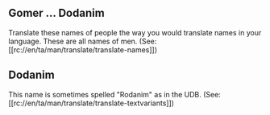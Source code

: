 ## Gomer ... Dodanim ##

Translate these names of people the way you would translate names in your language. These are all names of men. (See: [[rc://en/ta/man/translate/translate-names]])

## Dodanim ##

This name is sometimes spelled "Rodanim" as in the UDB. (See: [[rc://en/ta/man/translate/translate-textvariants]])